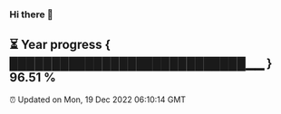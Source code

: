 ### Hi there 👋
⏳ Year progress { ████████████████████████████▁▁ } 96.51 %
---
⏰ Updated on Mon, 19 Dec 2022 06:10:14 GMT

